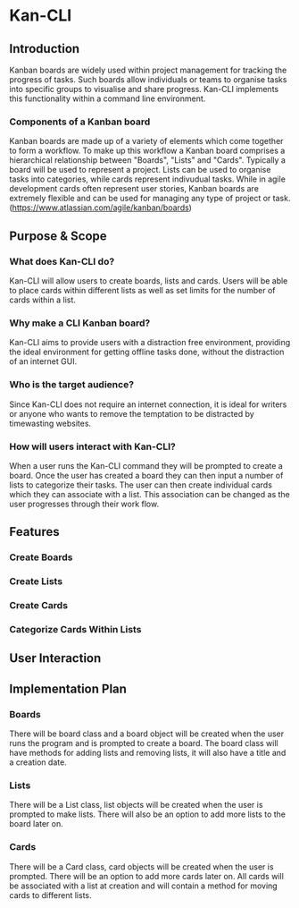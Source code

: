 # Kan-CLI

## Introduction

Kanban boards are widely used within project management for tracking the progress of tasks. Such boards allow individuals or teams to organise tasks into specific groups to visualise and share progress. Kan-CLI implements this functionality within a command line environment.

### Components of a Kanban board

Kanban boards are made up of a variety of elements which come together to form a workflow. To make up this workflow a Kanban board comprises a hierarchical relationship between "Boards", "Lists" and "Cards".  Typically a board will be used to represent a project. Lists can be used to organise tasks into categories, while cards represent indivudual tasks. While in agile development cards often represent user stories, Kanban boards are extremely flexible and can be used for managing any type of project or task. (https://www.atlassian.com/agile/kanban/boards)

## Purpose & Scope

### What does Kan-CLI do?

Kan-CLI will allow users to create boards, lists and cards. Users will be able to place cards within different lists as well as set limits for the number of cards within a list.

### Why make a CLI Kanban board?

Kan-CLI aims to provide users with a distraction free environment, providing the ideal environment for getting offline tasks done, without the distraction of an internet GUI. 

### Who is the target audience?

Since Kan-CLI does not require an internet connection, it is ideal for writers or anyone who wants to remove the temptation to be distracted by timewasting websites. 

### How will users interact with Kan-CLI?

When a user runs the Kan-CLI command they will be prompted to create a board. Once the user has created a board they can then input a number of lists to categorize their tasks. The user can then create individual cards which they can associate with a list. This association can be changed as the user progresses through their work flow.

## Features

### Create Boards

### Create Lists

### Create Cards

### Categorize Cards Within Lists

## User Interaction

## Implementation Plan

### Boards

There will be board class and a board object will be created when the user runs the program and is prompted to create a board. The board class will have methods for adding lists and removing lists, it will also have a title and a creation date.

### Lists

There will be a List class, list objects will be created when the user is prompted to make lists. There will also be an option to add more lists to the board later on.

### Cards

There will be a Card class, card objects will be created when the user is prompted. There will be an option to add more cards later on. All cards will be associated with a list at creation and will contain a method for moving cards to different lists.

 

